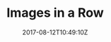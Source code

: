 ---
title: 'Images in a Row'
draft: false
path: 00-sweden-to-las-palmas/img_8313.jpg
description: 'Theseareallpictures'
date: 2017-08-12T10:49:10Z
location: [43.77370833333333, -8.924941666666665]
size: 4032x3024
catergory: sweden-to-las-palmas
--- 